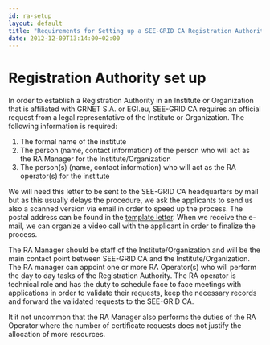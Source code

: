 ```yaml
---
id: ra-setup
layout: default
title: "Requirements for Setting up a SEE-GRID CA Registration Authority"
date: 2012-12-09T13:14:00+02:00
---
```


Registration Authority set up
=============================

In order to establish a Registration Authority in an Institute or Organization that is affiliated with GRNET S.A. or EGI.eu, SEE-GRID CA requires an official request from a legal representative of the Institute or Organization. The following information is required:

1. The formal name of the institute
1. The person (name, contact information) of the person who will act as the RA Manager for the Institute/Organization
1. The person(s) (name, contact information) who will act as the RA operator(s) for the institute

We will need this letter to be sent to the SEE-GRID CA headquarters by mail but as this usually delays the procedure, we ask the applicants to send us also a scanned version via email in order to speed up the process. The postal address can be found in the [template letter](https://snf-16528.ok-kno.grnetcloud.net/assets/SEE-GRID-CA-RA-Assignment.docx). When we receive the e-mail, we can organize a video call with the applicant in order to finalize the process.

The RA Manager should be staff of the Institute/Organization and will be the main contact point between SEE-GRID CA and the Institute/Organization. The RA manager can appoint one or more RA Operator(s) who will perform the day to day tasks of the Registration Authority. The RA operator is technical role and has the duty to schedule face to face meetings with applications in order to validate their requests, keep the necessary records and forward the validated requests to the SEE-GRID CA.

It it not uncommon that the RA Manager also performs the duties of the RA Operator where the number of certificate requests does not justify the allocation of more resources.
